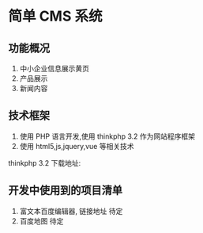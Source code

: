 # 简单 CMS 系统


## 功能概况

1. 中小企业信息展示黄页    
2. 产品展示    
3. 新闻内容   

## 技术框架

1. 使用 PHP 语言开发,使用 thinkphp 3.2 作为网站程序框架
2. 使用 html5,js,jquery,vue 等相关技术

thinkphp 3.2 下载地址:

## 开发中使用到的项目清单

1. 富文本百度编辑器, 链接地址 待定
2. 百度地图 待定